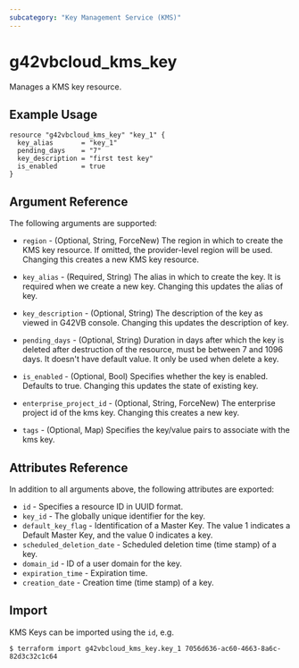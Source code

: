 ```yaml
---
subcategory: "Key Management Service (KMS)"
---
```


# g42vbcloud\_kms\_key

Manages a KMS key resource.

## Example Usage

```hcl
resource "g42vbcloud_kms_key" "key_1" {
  key_alias       = "key_1"
  pending_days    = "7"
  key_description = "first test key"
  is_enabled      = true
}
```

## Argument Reference

The following arguments are supported:

* `region` - (Optional, String, ForceNew) The region in which to create the KMS key resource. If omitted, the provider-level region will be used. Changing this creates a new KMS key resource.

* `key_alias` - (Required, String) The alias in which to create the key. It is required when
    we create a new key. Changing this updates the alias of key.

* `key_description` - (Optional, String) The description of the key as viewed in G42VB console.
    Changing this updates the description of key.

* `pending_days` - (Optional, String) Duration in days after which the key is deleted
    after destruction of the resource, must be between 7 and 1096 days. It doesn't
    have default value. It only be used when delete a key.

* `is_enabled` - (Optional, Bool) Specifies whether the key is enabled. Defaults to true.
    Changing this updates the state of existing key.

* `enterprise_project_id` - (Optional, String, ForceNew) The enterprise project id of the kms key. Changing this creates a new key.

* `tags` - (Optional, Map) Specifies the key/value pairs to associate with the kms key.

## Attributes Reference

In addition to all arguments above, the following attributes are exported:

* `id` - Specifies a resource ID in UUID format.
* `key_id` - The globally unique identifier for the key.
* `default_key_flag` - Identification of a Master Key. The value 1 indicates a Default
    Master Key, and the value 0 indicates a key.
* `scheduled_deletion_date` - Scheduled deletion time (time stamp) of a key.
* `domain_id` - ID of a user domain for the key.
* `expiration_time` - Expiration time.
* `creation_date` - Creation time (time stamp) of a key.


## Import

KMS Keys can be imported using the `id`, e.g.

```
$ terraform import g42vbcloud_kms_key.key_1 7056d636-ac60-4663-8a6c-82d3c32c1c64
```
